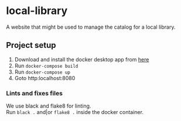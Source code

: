 # local-library
A website that might be used to manage the catalog for a local library.

## Project setup
1. Download and install the docker desktop app from [here](https://www.docker.com/get-started)
2. Run `docker-compose build`
3. Run `docker-compose up`
4. Goto http:localhost:8080


### Lints and fixes files
We use black and flake8 for linting.\
Run `black .` and|or `flake8 .` inside the docker container.